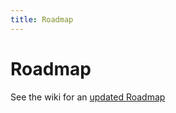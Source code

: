 ```yaml
---
title: Roadmap
---
```

Roadmap
=======

See the wiki for an [updated Roadmap](https://github.com/bolt/bolt/wiki/Bolt-3.x-Roadmap)
